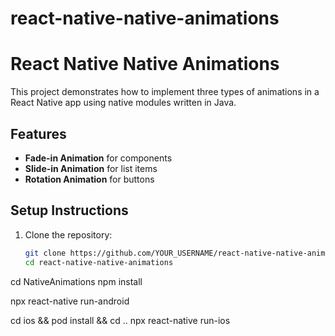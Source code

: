 # react-native-native-animations
# React Native Native Animations

This project demonstrates how to implement three types of animations in a React Native app using native modules written in Java.

## Features
- **Fade-in Animation** for components
- **Slide-in Animation** for list items
- **Rotation Animation** for buttons

## Setup Instructions

1. Clone the repository:
   ```bash
   git clone https://github.com/YOUR_USERNAME/react-native-native-animations.git
   cd react-native-native-animations

cd NativeAnimations
npm install

npx react-native run-android


cd ios && pod install && cd ..
npx react-native run-ios

